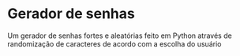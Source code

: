 # Gerador de senhas

Um gerador de senhas fortes e aleatórias feito em Python através de randomização de caracteres de acordo com a escolha do usuário
